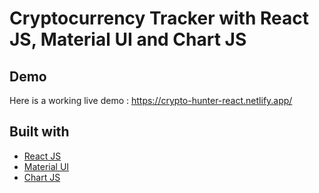 # Cryptocurrency Tracker with React JS, Material UI and Chart JS

## Demo
Here is a working live demo :  https://crypto-hunter-react.netlify.app/

## Built with 

- [React JS](https://reactjs.org/)
- [Material UI](https://v4.mui.com/)
- [Chart JS](https://reactchartjs.github.io/react-chartjs-2/#/)

